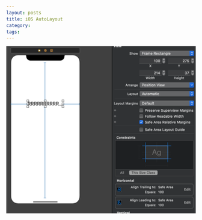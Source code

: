 ```yaml
---
layout: posts
title: iOS AutoLayout
category: 
tags: 
---
```

![LessThanorEqual1](/image/autolayout/LessThanorEqual1.png)